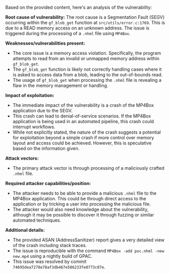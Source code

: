 Based on the provided content, here's an analysis of the vulnerability:

**Root cause of vulnerability:**
The root cause is a Segmentation Fault (SEGV) occurring within the `gf_blob_get` function at `src/utils/error.c:1769`. This is due to a READ memory access on an unknown address. The issue is triggered during the processing of a `.nhml` file using `MP4Box`.

**Weaknesses/vulnerabilities present:**
- The core issue is a memory access violation. Specifically, the program attempts to read from an invalid or unmapped memory address within `gf_blob_get`.
- The `gf_blob_get` function is likely not correctly handling cases where it is asked to access data from a blob, leading to the out-of-bounds read.
- The usage of `gf_blob_get` when processing the `.nhml` file is revealing a flaw in the memory management or handling.

**Impact of exploitation:**
- The immediate impact of the vulnerability is a crash of the MP4Box application due to the SEGV.
- This crash can lead to denial-of-service scenarios. If the MP4Box application is being used in an automated pipeline, this crash could interrupt workflows.
- While not explicitly stated, the nature of the crash suggests a potential for exploitation beyond a simple crash if more control over memory layout and access could be achieved. However, this is speculative based on the information given.

**Attack vectors:**
- The primary attack vector is through processing of a maliciously crafted `.nhml` file.

**Required attacker capabilities/position:**
- The attacker needs to be able to provide a malicious `.nhml` file to the MP4Box application. This could be through direct access to the application or by tricking a user into processing the malicious file.
- The attacker would also need knowledge about the vulnerability, although it may be possible to discover it through fuzzing or similar automated techniques.

**Additional details:**
- The provided ASAN (AddressSanitizer) report gives a very detailed view of the crash including stack traces.
- The issue is reproducible with the command `MP4Box -add poc.nhml -new new.mp4` using a nightly build of GPAC.
- This issue was resolved by commit `74695dea7278e78af3db467e586233fe8773c07e`.